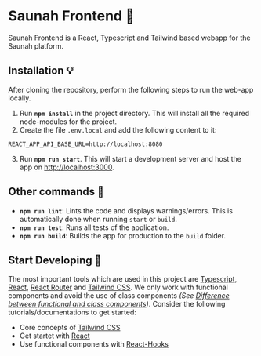 # Saunah Frontend 🎉

Saunah Frontend is a React, Typescript and Tailwind based webapp for the Saunah platform.

## Installation 💡

After cloning the repository, perform the following steps to run the web-app locally.

1. Run **`npm install`** in the project directory. This will install all the required node-modules for the project.
2. Create the file `.env.local` and add the following content to it:

```
REACT_APP_API_BASE_URL=http://localhost:8080
```

3. Run **`npm run start`**. This will start a development server and host the app on [http://localhost:3000](http://localhost:3000).

## Other commands 🔨

-   **`npm run lint`**: Lints the code and displays warnings/errors. This is automatically done when running `start` or `build`.
-   **`npm run test`**: Runs all tests of the application.
-   **`npm run build`**: Builds the app for production to the `build` folder.

## Start Developing 🧭

The most important tools which are used in this project are [Typescript](https://www.typescriptlang.org/), [React](https://reactjs.org/), [React Router](https://reactrouter.com/docs/en/v6) and [Tailwind CSS](https://tailwindcss.com/). We only work with functional components and avoid the use of class components _(See [Difference between functional and class components](https://www.geeksforgeeks.org/differences-between-functional-components-and-class-components-in-react/#:~:text=A%20functional%20component%20is%20just,method%20used%20in%20functional%20components.))_. Consider the following tutorials/documentations to get started:

-   Core concepts of [Tailwind CSS](https://tailwindcss.com/docs/utility-first)
-   Get startet with [React](https://reactjs.org/docs/getting-started.html)
-   Use functional components with [React-Hooks](https://reactjs.org/docs/hooks-intro.html)
